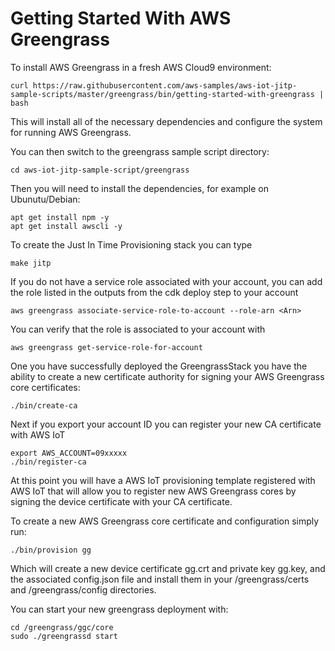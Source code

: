 Getting Started With AWS Greengrass
===================================

To install AWS Greengrass in a fresh AWS Cloud9 environment:

	curl https://raw.githubusercontent.com/aws-samples/aws-iot-jitp-sample-scripts/master/greengrass/bin/getting-started-with-greengrass | bash

This will install all of the necessary dependencies and configure the system
for running AWS Greengrass.

You can then switch to the greengrass sample script directory:

	cd aws-iot-jitp-sample-script/greengrass
	
Then you will need to install the dependencies, for example on Ubunutu/Debian:

	apt get install npm -y
	apt get install awscli -y

To create the Just In Time Provisioning stack you can type

	make jitp

If you do not have a service role associated with your account, you can add
the role listed in the outputs from the cdk deploy step to your account

	aws greengrass associate-service-role-to-account --role-arn <Arn>

You can verify that the role is associated to your account with

	aws greengrass get-service-role-for-account

One you have successfully deployed the GreengrassStack you have the ability to
create a new certificate authority for signing your AWS Greengrass core
certificates:

	./bin/create-ca

Next if you export your account ID you can register your new CA certificate
with AWS IoT

	export AWS_ACCOUNT=09xxxxx
	./bin/register-ca

At this point you will have a AWS IoT provisioning template registered with
AWS IoT that will allow you to register new AWS Greengrass cores by signing
the device certificate with your CA certificate. 

To create a new AWS Greengrass core certificate and configuration simply run:

	./bin/provision gg

Which will create a new device certificate gg.crt and private key gg.key,
and the associated config.json file and install them in your /greengrass/certs
and /greengrass/config directories.

You can start your new greengrass deployment with:

	cd /greengrass/ggc/core
	sudo ./greengrassd start


